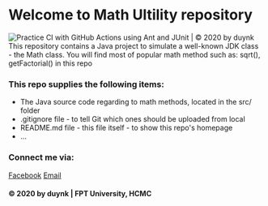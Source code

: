 # Welcome to Math Ultility repository
![Practice CI with GitHub Actions using Ant and JUnit | © 2020 by duynk](https://github.com/duynk-hub/math-util/workflows/Practice%20CI%20with%20GitHub%20Actions%20using%20Ant%20and%20JUnit%20%7C%20%C2%A9%202020%20by%20duynk/badge.svg)
This repository contains a Java project to simulate a well-known JDK class - the Math class. You will find most of popular math method such as: sqrt(), getFactorial() in this repo

### This repo supplies the following items:
* The Java source code regarding to math methods, located in the src/ folder
* .gitignore file - to tell Git which ones should be uploaded from local 
* README.md file - this file itself - to show this repo's homepage
* ...

### Connect me via:
[Facebook](https://www.facebook.com/duynk.fpt)
[Email](mailto:duyuminh41@gmail.com)

#### © 2020 by duynk | FPT University, HCMC
